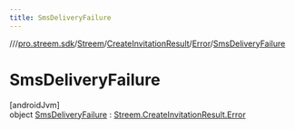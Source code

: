 ```yaml
---
title: SmsDeliveryFailure
---
```

//[<root>](../../../../../../index.html)/[pro.streem.sdk](../../../../index.html)/[Streem](../../../index.html)/[CreateInvitationResult](../../index.html)/[Error](../index.html)/[SmsDeliveryFailure](index.html)



# SmsDeliveryFailure



[androidJvm]\
object [SmsDeliveryFailure](index.html) : [Streem.CreateInvitationResult.Error](../index.html)


